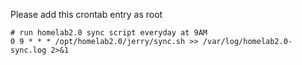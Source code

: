 Please add this crontab entry as root

```shell
# run homelab2.0 sync script everyday at 9AM
0 9 * * * /opt/homelab2.0/jerry/sync.sh >> /var/log/homelab2.0-sync.log 2>&1
```
